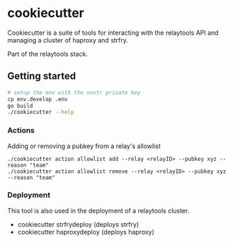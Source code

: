 # cookiecutter

Cookiecutter is a suite of tools for interacting with the relaytools API and managing a cluster of haproxy and strfry.

Part of the relaytools stack.

## Getting started

```bash
# setup the env with the nostr private key
cp env.develop .env
go build
./cookiecutter --help
```

### Actions

Adding or removing a pubkey from a relay's allowlist
```
./cookiecutter action allowlist add --relay <relayID> --pubkey xyz --reason "team"
./cookiecutter action allowlist remove --relay <relayID> --pubkey xyz --reason "team"
```

### Deployment

This tool is also used in the deployment of a relaytools cluster.

* cookiecutter strfrydeploy (deploys strfry)
* cookiecutter haproxydeploy (deploys haproxy)
